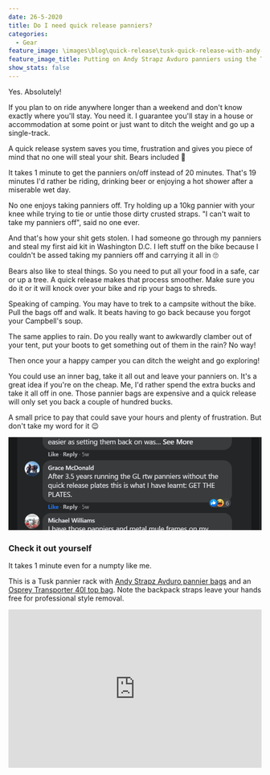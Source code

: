 ```yaml
---
date: 26-5-2020
title: Do I need quick release panniers?
categories:
  - Gear
feature_image: \images\blog\quick-release\tusk-quick-release-with-andy-strapz-avduro-panniers.jpg
feature_image_title: Putting on Andy Strapz Avduro panniers using the Tusk quick release
show_stats: false
---
```

<p>
  Yes. Absolutely!
</p>
<p>
  If you plan to on ride anywhere longer than a weekend and don't know exactly where you'll stay. You need it. I guarantee you'll stay in a house or accommodation at some point or just want to ditch the weight and go up a single-track.
</p>

<p>
  A quick release system saves you time, frustration and gives you piece of mind that no one will steal your shit. Bears included 🐻
</p>

<p>
  It takes 1 minute to get the panniers on/off instead of 20 minutes. That's 19 minutes I'd rather be riding, drinking beer or enjoying a hot shower after a miserable wet day.
</p>

<p>
  No one enjoys taking panniers off. Try holding up a 10kg pannier with your knee while trying to tie or untie those dirty crusted straps. "I can't wait to take my panniers off", said no one ever.
</p>

<p>
  And that's how your shit gets stolen. I had someone go through my panniers and steal my first aid kit in Washington D.C. I left stuff on the bike because I couldn't be assed taking my panniers off and carrying it all in 🙄
</p>

<p>
  Bears also like to steal things. So you need to put all your food in a safe, car or up a tree. A quick release makes that process smoother. Make sure you do it or it will knock over your bike and rip your bags to shreds.
</p>

<p>
  Speaking of camping. You may have to trek to a campsite without the bike. Pull the bags off and walk. It beats having to go back because you forgot your Campbell's soup.
</p>

<p>
  The same applies to rain. Do you really want to awkwardly clamber out of your tent, put your boots to get something out of them in the rain? No way!
</p>
<p>
  Then once your a happy camper you can ditch the weight and go exploring!
</p>
<p>
  You could use an inner bag, take it all out and leave your panniers on. It's a great idea if you're on the cheap. Me, I'd rather spend the extra bucks and take it all off in one. Those pannier bags are expensive and a quick release will only set you back a couple of hundred bucks.
</p>
<p>
  A small price to pay that could save your hours and plenty of frustration. But don't take my word for it 😉
</p>
<img src="\images\blog\quick-release\grace-mcdonald-regrets-no-quick-release.PNG" alt="Grace McDonald regrets not using a quick release">

<h3>Check it out yourself</h3>
<p>
  It takes 1 minute even for a numpty like me.
</p>
<p>
  This is a Tusk pannier rack with <a href="{% post_url 2020-06-22-tusk-pannier-rack %}">Andy Strapz Avduro pannier bags</a> and an <a href="{% post_url 2020-06-03-osprey-transporter %}">Osprey Transporter 40l top bag</a>. Note the backpack straps leave your hands free for professional style removal.
</p>
<iframe width="100%" height="315" src="https://www.youtube.com/embed/CmEznPTxzEE" frameborder="0" allow="accelerometer; autoplay; encrypted-media; gyroscope; picture-in-picture" allowfullscreen></iframe>
